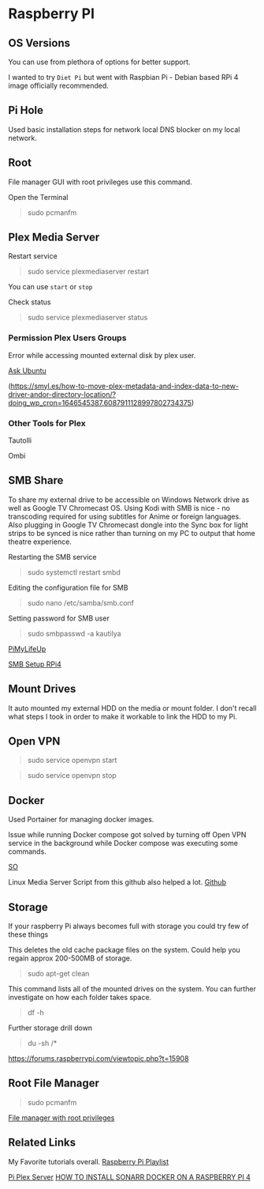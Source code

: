 # Raspberry PI


## OS Versions

You can use from plethora of options for better support.

I wanted to try `Diet Pi` but went with Raspbian Pi - Debian based RPi 4 image officially recommended.

## Pi Hole

Used basic installation steps for network local DNS blocker on my local network.

## Root

File manager GUI with root privileges use this command.

Open the Terminal
> sudo pcmanfm


## Plex Media Server


Restart service 

> sudo service plexmediaserver restart

You can use `start` or `stop`

Check status

> sudo service plexmediaserver status


### Permission Plex Users Groups

Error while accessing mounted external disk by plex user.

[Ask Ubuntu](https://askubuntu.com/questions/150909/plex-wont-enter-my-home-directory-or-other-partitions)

(https://smyl.es/how-to-move-plex-metadata-and-index-data-to-new-driver-andor-directory-location/?doing_wp_cron=1646545387.6087911128997802734375)

### Other Tools for Plex

Tautolli

Ombi


## SMB Share

To share my external drive to be accessible on Windows Network drive as well as Google TV Chromecast OS.
Using Kodi with SMB is nice - no transcoding required for using subtitles for Anime or foreign languages.
Also plugging in Google TV Chromecast dongle into the Sync box for light strips to be synced is nice rather than turning on my PC to output that home theatre experience.


Restarting the SMB service 

> sudo systemctl restart smbd

Editing the configuration file for SMB

> sudo nano /etc/samba/smb.conf

Setting password for SMB user

> sudo smbpasswd -a kautilya


[PiMyLifeUp](https://pimylifeup.com/raspberry-pi-samba/)

[SMB Setup RPi4](https://jamesdixon.dev/posts/setting-up-smb-on-a-raspberry-pi/)

## Mount Drives

It auto mounted my external HDD on the media or mount folder. I don't recall what steps I took in order to make it workable to link the HDD to my Pi.



## Open VPN


> sudo service openvpn start

> sudo service openvpn stop

## Docker

Used Portainer for managing docker images.

Issue while running Docker compose got solved by turning off Open VPN service in the background while Docker compose was executing some commands.

[SO](https://stackoverflow.com/questions/43720339/docker-error-could-not-find-an-available-non-overlapping-ipv4-address-pool-am)

Linux Media Server Script from this github also helped a lot.
[Github](https://github.com/GreenFrogSB/LMDS)


## Storage

If your raspberry Pi always becomes full with storage you could try few of these things


This deletes the old cache package files on the system. Could help you regain approx 200-500MB of storage.

> sudo apt-get clean


This command lists all of the mounted drives on the system. You can further investigate on how each folder takes space.
> df -h 

Further storage drill down

> du -sh /*

https://forums.raspberrypi.com/viewtopic.php?t=15908




## Root File Manager

> sudo pcmanfm

[File manager with root privileges](https://forums.raspberrypi.com/viewtopic.php?t=164083)
## Related Links

My Favorite tutorials overall.
[Raspberry Pi Playlist](https://www.youtube.com/playlist?list=PLYl5sY0sL98hJRpne6ShX1I9JJ6MVIH4q)

[Pi Plex Server](https://www.youtube.com/watch?v=Hgy_YOQBdTw&list=PLYl5sY0sL98hJRpne6ShX1I9JJ6MVIH4q&index=36&t=637s)
[HOW TO INSTALL SONARR DOCKER ON A RASPBERRY PI 4](https://www.youtube.com/watch?v=xW0hbxeef6c)
